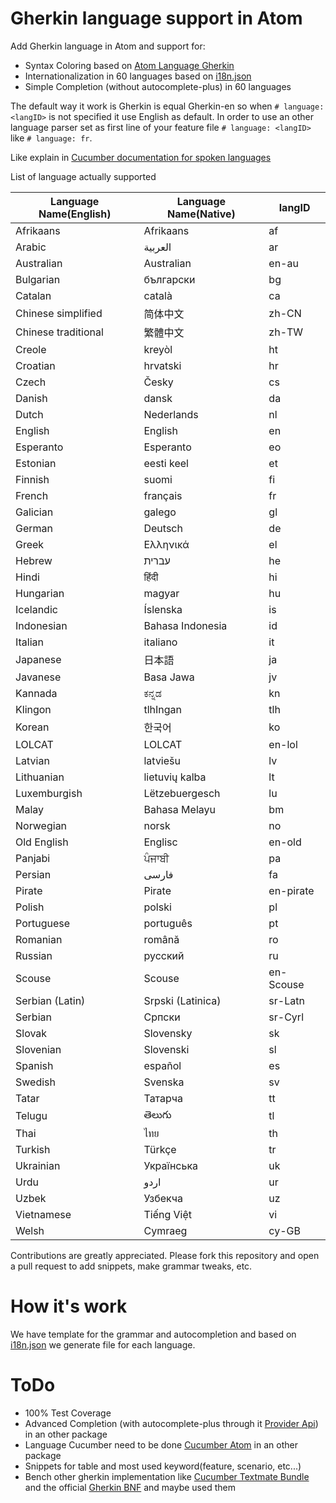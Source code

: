 # Gherkin language support in Atom

Add Gherkin language in Atom and support for:
* Syntax Coloring based on [Atom Language Gherkin](https://github.com/gigapixel/atom-language-gherkin)
* Internationalization in 60 languages based on [i18n.json](https://github.com/cucumber/gherkin/blob/master/lib/gherkin/i18n.json)
* Simple Completion (without autocomplete-plus) in 60 languages

The default way it work is Gherkin is equal Gherkin-en so when `# language: <langID>` is not specified it use English as default.
In order to use an other language parser set as first line of your feature file `# language: <langID>` like `# language: fr`.

Like explain in [Cucumber documentation for spoken languages](https://github.com/cucumber/cucumber/wiki/Spoken-languages)

List of language actually supported

|Language Name(English)|Language Name(Native)|langID|
|----------------------|---------------------|-------|
|Afrikaans|Afrikaans|af|
|Arabic|العربية|ar|
|Australian|Australian|en-au|
|Bulgarian|български|bg|
|Catalan|català|ca|
|Chinese simplified|简体中文|zh-CN|
|Chinese traditional|繁體中文|zh-TW|
|Creole|kreyòl|ht|
|Croatian|hrvatski|hr|
|Czech|Česky|cs|
|Danish|dansk|da|
|Dutch|Nederlands|nl|
|English|English|en|
|Esperanto|Esperanto|eo|
|Estonian|eesti keel|et|
|Finnish|suomi|fi|
|French|français|fr|
|Galician|galego|gl|
|German|Deutsch|de|
|Greek|Ελληνικά|el|
|Hebrew|עברית|he|
|Hindi|हिंदी|hi|
|Hungarian|magyar|hu|
|Icelandic|Íslenska|is|
|Indonesian|Bahasa Indonesia|id|
|Italian|italiano|it|
|Japanese|日本語|ja|
|Javanese|Basa Jawa|jv|
|Kannada|ಕನ್ನಡ|kn|
|Klingon|tlhIngan|tlh|
|Korean|한국어|ko|
|LOLCAT|LOLCAT|en-lol|
|Latvian|latviešu|lv|
|Lithuanian|lietuvių kalba|lt|
|Luxemburgish|Lëtzebuergesch|lu|
|Malay|Bahasa Melayu|bm|
|Norwegian|norsk|no|
|Old English|Englisc|en-old|
|Panjabi|ਪੰਜਾਬੀ|pa|
|Persian|فارسی|fa|
|Pirate|Pirate|en-pirate|
|Polish|polski|pl|
|Portuguese|português|pt|
|Romanian|română|ro|
|Russian|русский|ru|
|Scouse|Scouse|en-Scouse|
|Serbian (Latin)|Srpski (Latinica)|sr-Latn|
|Serbian|Српски|sr-Cyrl|
|Slovak|Slovensky|sk|
|Slovenian|Slovenski|sl|
|Spanish|español|es|
|Swedish|Svenska|sv|
|Tatar|Татарча|tt|
|Telugu|తెలుగు|tl|
|Thai|ไทย|th|
|Turkish|Türkçe|tr|
|Ukrainian|Українська|uk|
|Urdu|اردو|ur|
|Uzbek|Узбекча|uz|
|Vietnamese|Tiếng Việt|vi|
|Welsh|Cymraeg|cy-GB|

Contributions are greatly appreciated. Please fork this repository and open a
pull request to add snippets, make grammar tweaks, etc.

<!--
Faire des capture en au moins 5 lang differente
![Capture #1](https://f.cloud.github.com/assets/69169/2290250/c35d867a-a017-11e3-86be-cd7c5bf3ff9b.gif)
![Capture #2](https://f.cloud.github.com/assets/69169/2290250/c35d867a-a017-11e3-86be-cd7c5bf3ff9b.gif)
![Capture #3](https://f.cloud.github.com/assets/69169/2290250/c35d867a-a017-11e3-86be-cd7c5bf3ff9b.gif)
![Capture #4](https://f.cloud.github.com/assets/69169/2290250/c35d867a-a017-11e3-86be-cd7c5bf3ff9b.gif)
![Capture #5](https://f.cloud.github.com/assets/69169/2290250/c35d867a-a017-11e3-86be-cd7c5bf3ff9b.gif)
-->

# How it's work

We have template for the grammar and autocompletion and based on [i18n.json](https://github.com/cucumber/gherkin/blob/master/lib/gherkin/i18n.json) we generate file for each language.

# ToDo

* 100% Test Coverage
* Advanced Completion (with autocomplete-plus through it [Provider Api](https://github.com/atom-community/autocomplete-plus/wiki/Provider-API)) in an other package
* Language Cucumber need to be done [Cucumber Atom](https://github.com/edda/cucumber-atom) in an other package
* Snippets for table and most used keyword(feature, scenario, etc...)
* Bench other gherkin implementation like [Cucumber Textmate Bundle](https://github.com/cucumber/cucumber-tmbundle) and the official [Gherkin BNF](https://github.com/cucumber/gherkin/wiki/BNF) and maybe used them
